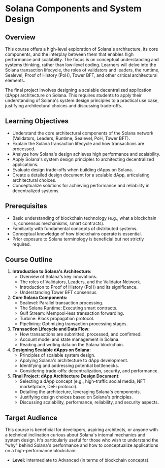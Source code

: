 # Solana Components and System Design

## Overview

This course offers a high-level exploration of Solana's architecture, its core components, and the interplay between them that enables high performance and scalability. The focus is on conceptual understanding and systems thinking, rather than low-level coding. Learners will delve into the Solana transaction lifecycle, the roles of validators and leaders, the runtime, Sealevel, Proof of History (PoH), Tower BFT, and other critical architectural elements.

The final project involves designing a scalable decentralized application (dApp) architecture on Solana. This requires students to apply their understanding of Solana's system design principles to a practical use case, justifying architectural choices and discussing trade-offs.

## Learning Objectives

- Understand the core architectural components of the Solana network (Validators, Leaders, Runtime, Sealevel, PoH, Tower BFT).
- Explain the Solana transaction lifecycle and how transactions are processed.
- Analyze how Solana's design achieves high performance and scalability.
- Apply Solana's system design principles to architecting decentralized applications.
- Evaluate design trade-offs when building dApps on Solana.
- Create a detailed design document for a scalable dApp, articulating architectural choices.
- Conceptualize solutions for achieving performance and reliability in decentralized systems.

## Prerequisites

- Basic understanding of blockchain technology (e.g., what a blockchain is, consensus mechanisms, smart contracts).
- Familiarity with fundamental concepts of distributed systems.
- Conceptual knowledge of how blockchains operate is essential.
- Prior exposure to Solana terminology is beneficial but not strictly required.

## Course Outline

1.  **Introduction to Solana's Architecture:**
    - Overview of Solana's key innovations.
    - The roles of Validators, Leaders, and the Validator Network.
    - Introduction to Proof of History (PoH) and its significance.
    - Understanding Tower BFT consensus.
2.  **Core Solana Components:**
    - Sealevel: Parallel transaction processing.
    - The Solana Runtime: Executing smart contracts.
    - Gulf Stream: Mempool-less transaction forwarding.
    - Turbine: Block propagation protocol.
    - Pipelining: Optimizing transaction processing stages.
3.  **Transaction Lifecycle and Data Flow:**
    - How transactions are submitted, processed, and confirmed.
    - Account model and state management in Solana.
    - Reading and writing data on the Solana blockchain.
4.  **Designing Scalable dApps on Solana:**
    - Principles of scalable system design.
    - Applying Solana's architecture to dApp development.
    - Identifying and addressing potential bottlenecks.
    - Considering trade-offs: decentralization, security, and performance.
5.  **Final Project: dApp Architecture Design Document:**
    - Selecting a dApp concept (e.g., high-traffic social media, NFT marketplace, DeFi protocol).
    - Detailing the architecture, leveraging Solana's components.
    - Justifying design choices based on Solana's principles.
    - Discussing scalability, performance, reliability, and security aspects.

## Target Audience

This course is beneficial for developers, aspiring architects, or anyone with a technical inclination curious about Solana's internal mechanics and system design. It's particularly useful for those who wish to understand the "why" behind Solana's performance and how to conceptualize applications on a high-performance blockchain.

- **Level:** Intermediate to Advanced (in terms of blockchain concepts).
